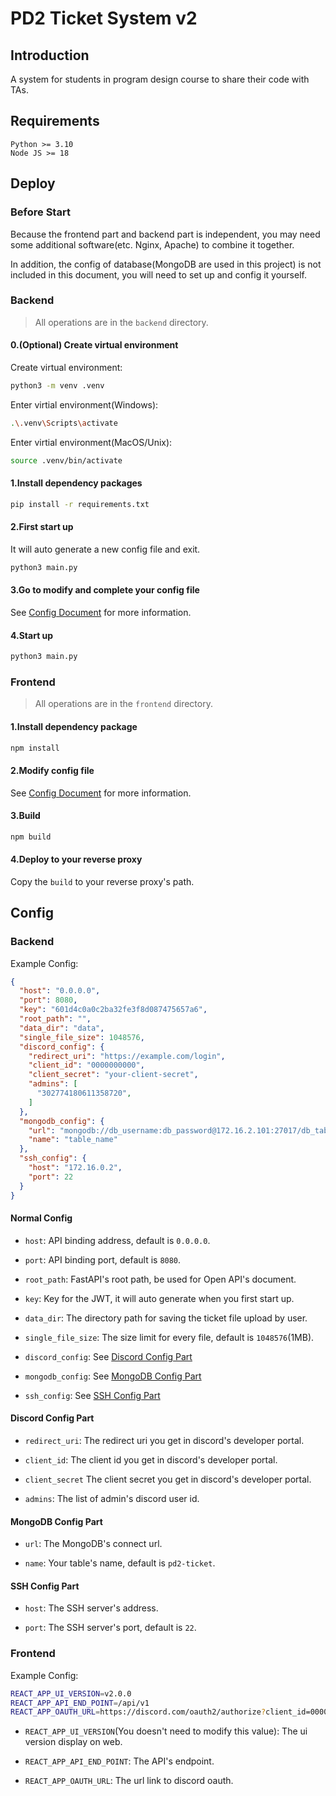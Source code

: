 # PD2 Ticket System v2

## Introduction
A system for students in program design course to share their code with TAs.


## Requirements
```
Python >= 3.10
Node JS >= 18
```


## Deploy
### Before Start
Because the frontend part and backend part is independent, you may need some additional software(etc. Nginx, Apache) to combine it together.

In addition, the config of database(MongoDB are used in this project) is not included in this document, you will need to set up and config it yourself.


### Backend
> All operations are in the `backend` directory.
#### 0.(Optional) Create virtual environment
Create virtual environment:
```bash
python3 -m venv .venv
```

Enter virtial environment(Windows):
```bash
.\.venv\Scripts\activate
```

Enter virtial environment(MacOS/Unix):
```bash
source .venv/bin/activate
```

#### 1.Install dependency packages
```bash
pip install -r requirements.txt
```

#### 2.First start up
It will auto generate a new config file and exit.
```bash
python3 main.py
```

#### 3.Go to modify and complete your config file
See [Config Document](#backend-1) for more information.

#### 4.Start up
```bash
python3 main.py
```


### Frontend
> All operations are in the `frontend` directory.
#### 1.Install dependency package
```bash
npm install
```

#### 2.Modify config file
See [Config Document](#frontend-1) for more information.

#### 3.Build
```bash
npm build
```

#### 4.Deploy to your reverse proxy
Copy the `build` to your reverse proxy's path.

## Config
### Backend
Example Config:
```json
{
  "host": "0.0.0.0",
  "port": 8080,
  "key": "601d4c0a0c2ba32fe3f8d087475657a6",
  "root_path": "",
  "data_dir": "data",
  "single_file_size": 1048576,
  "discord_config": {
    "redirect_uri": "https://example.com/login",
    "client_id": "0000000000",
    "client_secret": "your-client-secret",
    "admins": [
      "302774180611358720",
    ]
  },
  "mongodb_config": {
    "url": "mongodb://db_username:db_password@172.16.2.101:27017/db_table",
    "name": "table_name"
  },
  "ssh_config": {
    "host": "172.16.0.2",
    "port": 22
  }
}
```

#### Normal Config
- `host`:
    API binding address, default is `0.0.0.0`.

- `port`:
    API binding port, default is `8080`.

- `root_path`:
    FastAPI's root path, be used for Open API's document.

- `key`:
    Key for the JWT, it will auto generate when you first start up.

- `data_dir`:
    The directory path for saving the ticket file upload by user.

- `single_file_size`:
    The size limit for every file, default is `1048576`(1MB).

- `discord_config`:
    See [Discord Config Part](#discord-config-part)

- `mongodb_config`:
    See [MongoDB Config Part](#mongodb-config-part)

- `ssh_config`:
    See [SSH Config Part](#ssh-config-part)

#### Discord Config Part
- `redirect_uri`:
    The redirect uri you get in discord's developer portal.

- `client_id`:
    The  client id you get in discord's developer portal.

- `client_secret`
    The client secret you get in discord's developer portal.

- `admins`:
    The list of admin's discord user id.

#### MongoDB Config Part
- `url`:
    The MongoDB's connect url.

- `name`:
    Your table's name, default is `pd2-ticket`.

#### SSH Config Part
- `host`:
    The SSH server's address.

- `port`:
    The SSH server's port, default is `22`.

### Frontend
Example Config:
```bash
REACT_APP_UI_VERSION=v2.0.0
REACT_APP_API_END_POINT=/api/v1
REACT_APP_OAUTH_URL=https://discord.com/oauth2/authorize?client_id=000000&response_type=code&redirect_uri=https://example.com/login&scope=identify
```

- `REACT_APP_UI_VERSION`(You doesn't need to modify this value):
    The ui version display on web.

- `REACT_APP_API_END_POINT`:
    The API's endpoint.

- `REACT_APP_OAUTH_URL`:
    The url link to discord oauth.
